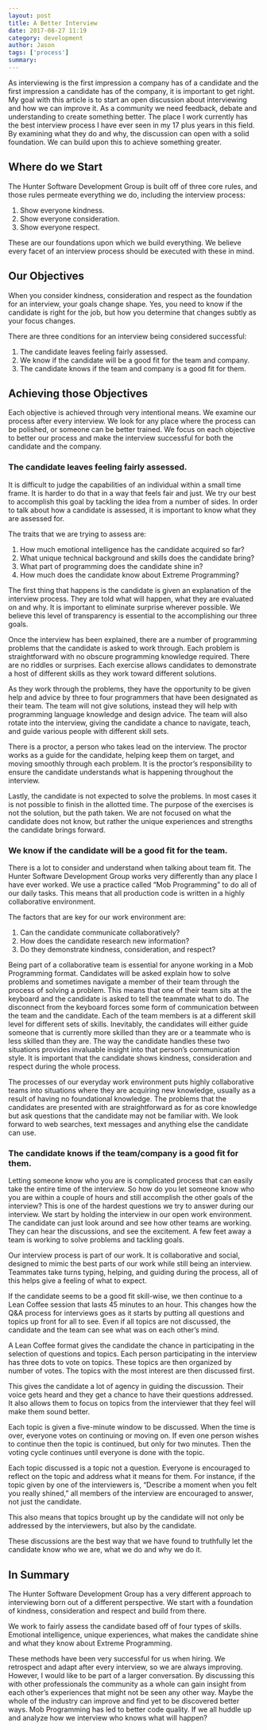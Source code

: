 ```yaml
---
layout: post
title: A Better Interview
date: 2017-08-27 11:19
category: development
author: Jason
tags: ['process']
summary: 
---
```


As interviewing is the first impression a company has of a candidate and the first impression a candidate has of the company, it is important to get right. My goal with this article is to start an open discussion about interviewing and how we can improve it. As a community we need feedback, debate and understanding to create something better. The place I work currently has the best interview process I have ever seen in my 17 plus years in this field. By examining what they do and why, the discussion can open with a solid foundation. We can build upon this to achieve something greater. 

## Where do we Start

The Hunter Software Development Group is built off of three core rules, and those rules permeate everything we do, including the interview process:

1.	Show everyone kindness.
2.	Show everyone consideration.
3.	Show everyone respect.

These are our foundations upon which we build everything. We believe every facet of an interview process should be executed with these in mind.

## Our Objectives

When you consider kindness, consideration and respect as the foundation for an interview, your goals change shape. Yes, you need to know if the candidate is right for the job, but how you determine that changes subtly as your focus changes.

There are three conditions for an interview being considered successful:

1.	The candidate leaves feeling fairly assessed.
2.	We know if the candidate will be a good fit for the team and company.
3.	The candidate knows if the team and company is a good fit for them.

## Achieving those Objectives

Each objective is achieved through very intentional means. We examine our process after every interview. We look for any place where the process can be polished, or someone can be better trained. We focus on each objective to better our process and make the interview successful for both the candidate and the company.

### The candidate leaves feeling fairly assessed.

It is difficult to judge the capabilities of an individual within a small time frame. It is harder to do that in a way that feels fair and just. We try our best to accomplish this goal by tackling the idea from a number of sides. In order to talk about how a candidate is assessed, it is important to know what they are assessed for.

The traits that we are trying to assess are:

1.	How much emotional intelligence has the candidate acquired so far?
2.	What unique technical background and skills does the candidate bring?
3.	What part of programming does the candidate shine in?
4.	How much does the candidate know about Extreme Programming?

The first thing that happens is the candidate is given an explanation of the interview process. They are told what will happen, what they are evaluated on and why. It is important to eliminate surprise wherever possible. We believe this level of transparency is essential to the accomplishing our three goals. 

Once the interview has been explained, there are a number of programming problems that the candidate is asked to work through. Each problem is straightforward with no obscure programming knowledge required. There are no riddles or surprises. Each exercise allows candidates to demonstrate a host of different skills as they work toward different solutions.

As they work through the problems, they have the opportunity to be given help and advice by three to four programmers that have been designated as their team. The team will not give solutions, instead they will help with programming language knowledge and design advice. The team will also rotate into the interview, giving the candidate a chance to navigate, teach, and guide various people with different skill sets.

There is a proctor, a person who takes lead on the interview. The proctor works as a guide for the candidate, helping keep them on target, and moving smoothly through each problem. It is the proctor’s responsibility to ensure the candidate understands what is happening throughout the interview.

Lastly, the candidate is not expected to solve the problems. In most cases it is not possible to finish in the allotted time. The purpose of the exercises is not the solution, but the path taken. We are not focused on what the candidate does not know, but rather the unique experiences and strengths the candidate brings forward.

### We know if the candidate will be a good fit for the team.

There is a lot to consider and understand when talking about team fit. The Hunter Software Development Group works very differently than any place I have ever worked. We use a practice called “Mob Programming” to do all of our daily tasks. This means that all production code is written in a highly collaborative environment.

The factors that are key for our work environment are:

1.	Can the candidate communicate collaboratively?
2.	How does the candidate research new information?
3.	Do they demonstrate kindness, consideration, and respect?

Being part of a collaborative team is essential for anyone working in a Mob Programming format. Candidates will be asked explain how to solve problems and sometimes navigate a member of their team through the process of solving a problem. This means that one of their team sits at the keyboard and the candidate is asked to tell the teammate what to do. The disconnect from the keyboard forces some form of communication between the team and the candidate. Each of the team members is at a different skill level for different sets of skills. Inevitably, the candidates will either guide someone that is currently more skilled than they are or a teammate who is less skilled than they are. The way the candidate handles these two situations provides invaluable insight into that person’s communication style. It is important that the candidate shows kindness, consideration and respect during the whole process.

The processes of our everyday work environment puts highly collaborative teams into situations where they are acquiring new knowledge, usually as a result of having no foundational knowledge. The problems that the candidates are presented with are straightforward as for as core knowledge but ask questions that the candidate may not be familiar with. We look forward to web searches, text messages and anything else the candidate can use.

### The candidate knows if the team/company is a good fit for them.

Letting someone know who you are is complicated process that can easily take the entire time of the interview. So how do you let someone know who you are within a couple of hours and still accomplish the other goals of the interview? This is one of the hardest questions we try to answer during our interview. We start by holding the interview in our open work environment. The candidate can just look around and see how other teams are working. They can hear the discussions, and see the excitement. A few feet away a team is working to solve problems and tackling goals.

Our interview process is part of our work. It is collaborative and social, designed to mimic the best parts of our work while still being an interview. Teammates take turns typing, helping, and guiding during the process, all of this helps give a feeling of what to expect.

If the candidate seems to be a good fit skill-wise, we then continue to a Lean Coffee session that lasts 45 minutes to an hour. This changes how the Q&A process for interviews goes as it starts by putting all questions and topics up front for all to see. Even if all topics are not discussed, the candidate and the team can see what was on each other’s mind.

A Lean Coffee format gives the candidate the chance in participating in the selection of questions and topics. Each person participating in the interview has three dots to vote on topics. These topics are then organized by number of votes. The topics with the most interest are then discussed first.

This gives the candidate a lot of agency in guiding the discussion. Their voice gets heard and they get a chance to have their questions addressed. It also allows them to focus on topics from the interviewer that they feel will make them sound better.

Each topic is given a five-minute window to be discussed. When the time is over, everyone votes on continuing or moving on. If even one person wishes to continue then the topic is continued, but only for two minutes. Then the voting cycle continues until everyone is done with the topic.

Each topic discussed is a topic not a question. Everyone is encouraged to reflect on the topic and address what it means for them. For instance, if the topic given by one of the interviewers is, “Describe a moment when you felt you really shined,” all members of the interview are encouraged to answer, not just the candidate.

This also means that topics brought up by the candidate will not only be addressed by the interviewers, but also by the candidate.

These discussions are the best way that we have found to truthfully let the candidate know who we are, what we do and why we do it.

## In Summary

The Hunter Software Development Group has a very different approach to interviewing born out of a different perspective. We start with a foundation of kindness, consideration and respect and build from there.

We work to fairly assess the candidate based off of four types of skills. Emotional intelligence, unique experiences, what makes the candidate shine and what they know about Extreme Programming.

These methods have been very successful for us when hiring. We retrospect and adapt after every interview, so we are always improving. However, I would like to be part of a larger conversation. By discussing this with other professionals the community as a whole can gain insight from each other’s experiences that might not be seen any other way. Maybe the whole of the industry can improve and find yet to be discovered better ways. Mob Programming has led to better code quality. If we all huddle up and analyze how we interview who knows what will happen?
